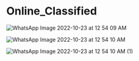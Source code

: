 # Online_Classified

![WhatsApp Image 2022-10-23 at 12 54 09 AM](https://user-images.githubusercontent.com/89929259/197359906-089a8fcb-557d-4d01-9028-c6d562aa7f56.jpeg)

![WhatsApp Image 2022-10-23 at 12 54 10 AM](https://user-images.githubusercontent.com/89929259/197359915-ccb2a458-bc40-4bee-adf0-e805395dddfb.jpeg)


![WhatsApp Image 2022-10-23 at 12 54 10 AM (1)](https://user-images.githubusercontent.com/89929259/197359921-5cf1e66b-5bf2-4ea7-9364-3163db4bb3b1.jpeg)
